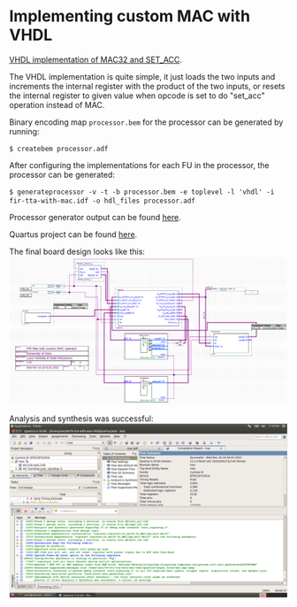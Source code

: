 # Implementing custom MAC with VHDL

[VHDL implementation of MAC32 and SET_ACC](mac.vhdl).

The VHDL implementation is quite simple, it just loads the two inputs and increments the internal register with the product of the two inputs, or resets the internal register to given value when opcode is set to do "set_acc" operation instead of MAC.

Binary encoding map `processor.bem` for the processor can be generated by running:
```console
$ createbem processor.adf
```

After configuring the implementations for each FU in the processor, the processor can be generated:
```console
$ generateprocessor -v -t -b processor.bem -e toplevel -l 'vhdl' -i fir-tta-with-mac.idf -o hdl_files processor.adf
```

Processor generator output can be found [here](hdl_files/).

Quartus project can be found [here](quartus/).

The final board design looks like this:
![](../screenshots/final-bdf-design.PNG)

Analysis and synthesis was successful:
![](../screenshots/quartus-successful-analysis-and-synthesis.PNG)
